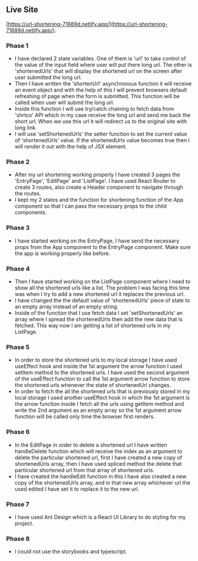 ## Live Site
[https://url-shortening-71689d.netlify.app/](https://url-shortening-71689d.netlify.app/).

### Phase 1
* I have declared 2 state variables. One of them is 'url' to take control of the value of the input field where user will put there long url. The other is 'shortenedUrls' that will display the shortened url on the screen after user submitted the long url.
* Then I have written the 'shortenUrl' asynchronous function it will receive an event object and with the help of this I will prevent browsers default refreshing of page when the form is submitted. This function will be called when user will submit the long url.
* Inside this function I will use try/catch chaining to fetch data from 'shrtco' API which in my case receive the long url and send me back the short url. When we use this url it will redirect us to the original site with long link.
* I will use 'setShortenedUrls' the setter function to set the current value of 'shortenedUrls' value. If the shortenedUrls value becomes true then I will render it out with the help of JSX element.

### Phase 2
* After my url shortening working properly I have created 3 pages the 'EntryPage', 'EditPage' and 'ListPage'. I have used React Router to create 3 routes, also create a Header component to navigate through the routes.
* I kept my 2 states and the function for shortening function of the App component so that I can pass the necessary props to the child components. 

### Phase 3
* I have started working on the EntryPage, I have send the necessary props from the App component to the EntryPage component. Make sure the app is working properly like before.

### Phase 4
* Then I have started working on the ListPage component where I need to show all the shortened urls like a list. The problem I was facing this time was when I try to add a new shortened url it replaces the previous url.
* I have changed the the default value of 'shortenedUrls' piece of state to an empty array instead of an empty string.
* Inside of the function that I use fetch data I set 'setShortenedUrls' an array where I spread the shortenedUrls then add the new data that is fetched. This way now I am getting a list of shortened urls in my ListPage.

### Phase 5
* In order to store the shortened urls to my local storage I have used useEffect hook and inside the 1st argument the arrow function I used setItem method to the shortened urls. I have used the second argument of the useEffect function to call the 1st argument arrow function to store the shortened urls whenever the state of shortenedUrl changes.
* In order to fetch the all the shortened urls that is previously stored in my local storage I used another useEffect hook in which the 1st argument is the arrow function inside I fetch all the urls using getItem method and write the 2nd argument as an empty array so the 1st argument arrow function will be called only time the browser first renders.

### Phase 6
* In the EditPage in order to delete a shortened url I have written handleDelete function which will receive the index as an argument to delete the particular shortened url, first I have created a new copy of shortenedUrls array, then I have used spliced method the delete that particular shortened url from that array of shortened urls.
* I have created the handleEdit function in this I have also created a new copy of the shortenedUrls array, and in that new array whichever url the used edited I have set it to replace it to the new url.

### Phase 7
* I have used Ant Design which is a React UI Library to do styling for my project.

### Phase 8
* I could not use the storybooks and typescript.